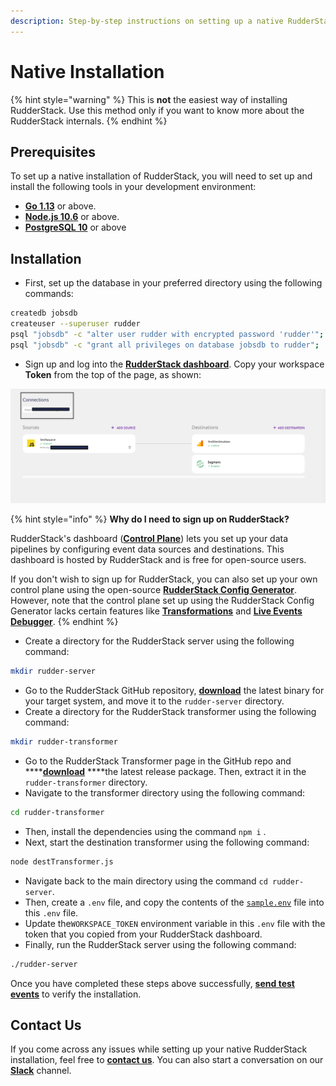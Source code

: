 ```yaml
---
description: Step-by-step instructions on setting up a native RudderStack installation.
---
```


# Native Installation

{% hint style="warning" %}
This is **not** the easiest way of installing RudderStack. Use this method only if you want to know more about the RudderStack internals.
{% endhint %}

## Prerequisites

To set up a native installation of RudderStack, you will need to set up and install the following tools in your development environment:

* [**Go 1.13**](https://golang.org/dl/) or above.
* [**Node.js 10.6**](https://nodejs.org/en/download/) or above.
* [**PostgreSQL 10**](https://www.postgresql.org/download/) or above

## Installation

* First, set up the database in your preferred directory using the following commands:

```bash
createdb jobsdb
createuser --superuser rudder
psql "jobsdb" -c "alter user rudder with encrypted password 'rudder'";
psql "jobsdb" -c "grant all privileges on database jobsdb to rudder";
```

* Sign up and log into the [**RudderStack dashboard**](https://app.rudderlabs.com/signup). Copy your workspace **Token** from the top of the page, as shown:

![](../../.gitbook/assets/screen-shot-2021-07-01-at-5.36.15-pm%20%283%29%20%283%29.png)

{% hint style="info" %}
**Why do I need to sign up on RudderStack?** 

RudderStack's dashboard \([**Control Plane**](https://docs.rudderstack.com/get-started/rudderstack-architecture#control-plane)\) lets you set up your data pipelines by configuring event data sources and destinations. This dashboard is hosted by RudderStack and is free for open-source users. 

If you don't wish to sign up for RudderStack, you can also set up your own control plane using the open-source [**RudderStack Config Generator**](../../user-guides/how-to-guides/rudderstack-config-generator.md). However, note that the control plane set up using the RudderStack Config Generator lacks certain features like [**Transformations**](../../adding-a-new-user-transformation-in-rudderstack/) and [**Live Events Debugger**](../../user-guides/how-to-guides/live-destination-event-debugger.md).
{% endhint %}

* Create a directory for the RudderStack server using the following command:

```bash
mkdir rudder-server
```

* Go to the RudderStack GitHub repository, [**download**](https://github.com/rudderlabs/rudder-server/releases) the latest binary for your target system, and move it to the `rudder-server` directory. 
* Create a directory for the RudderStack transformer using the following command:

```bash
mkdir rudder-transformer
```

* Go to the RudderStack Transformer page in the GitHub repo and ****[**download**](https://github.com/rudderlabs/rudder-transformer/releases) ****the latest release package. Then, extract it in the `rudder-transformer` directory. 
* Navigate to the transformer directory using the following command:

```bash
cd rudder-transformer
```

* Then, install the dependencies using the command `npm i` .  
* Next, start the destination transformer using the following command:

```bash
node destTransformer.js
```

* Navigate back to the main directory using the command `cd rudder-server`.  
* Then, create a `.env` file, and copy the contents of the [`sample.env`](https://github.com/rudderlabs/rudder-server/blob/master/config/sample.env) file into this `.env` file. 
* Update the`WORKSPACE_TOKEN` environment variable in this `.env` file with the token that you copied from your RudderStack dashboard. 
* Finally, run the RudderStack server using the following command:

```bash
./rudder-server
```

Once you have completed these steps above successfully, [**send test events**](https://docs.rudderstack.com/get-started/installing-and-setting-up-rudderstack#sending-test-events-to-verify-the-installation) to verify the installation.

## Contact Us

If you come across any issues while setting up your native RudderStack installation, feel free to [**contact us**](mailto:%20docs@rudderstack.com). You can also start a conversation on our [**Slack**](https://resources.rudderstack.com/join-rudderstack-slack) channel.

